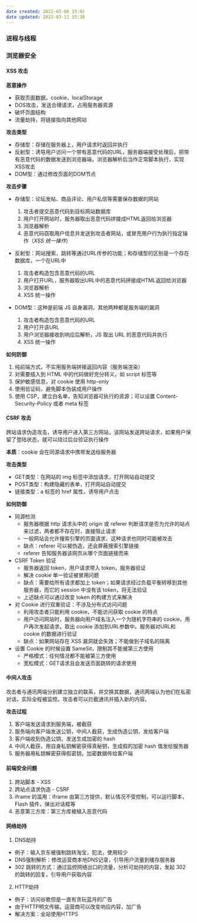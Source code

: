```yaml
---
date created: 2022-03-06 15:02
date updated: 2022-03-11 15:38
---
```


### 进程与线程

### 浏览器安全

#### XSS 攻击

**恶意操作**

- 获取页面数据，cookie，localStorage
- DOS攻击，发送合理请求，占用服务器资源
- 破坏页面结构
- 流量劫持，将链接指向其他网站

**攻击类型**

- 存储型：存储在服务器上，用户请求时返回并执行
- 反射型：诱导用户访问一个带有恶意代码的URL，服务器端接受处理后，把带有恶意代码的数据发送到浏览器端，浏览器解析后当作正常脚本执行，实现XSS攻击
- DOM型：通过修改页面的DOM节点

**攻击步骤**

- 存储型：论坛发帖、商品评论、用户私信等需要保存数据的网站
	1. 攻击者提交恶意代码到目标网站数据库
	2. 用户打开网站时，服务器取出恶意代码拼接成HTML返回给浏览器
	3. 浏览器解析
	4. 恶意代码窃取用户信息并发送到攻击者网站，或冒充用户行为执行指定操作（_XSS 统一操作_）

- 反射型：网站搜索，跳转等通过URL传参的功能；和存储型的区别是一个存在数据库，一个在URL中
	1. 攻击者构造包含恶意代码的URL
	2. 用户打开URL，服务器取出URL中的恶意代码拼接成HTML返回给浏览器
	3. 浏览器解析
	4. XSS 统一操作

- DOM型：这种是前端 JS 自身漏洞，其他两种都是服务端的漏洞
	1. 攻击者构造包含恶意代码的URL
	2. 用户打开该URL
	3. 用户浏览器接收到响应后解析，JS 取出 URL 的恶意代码并执行
	4. XSS 统一操作

**如何防御**

1. 纯前端方式，不实用服务端拼接返回内容（服务端渲染）
2. 对需要插入到 HTML 中的代码做好充分转义，如 script 标签等
3. 保护敏感信息，对 cookie 使用 http-only
4. 使用验证码，避免脚本伪装成用户操作
5. 使用 CSP，建立白名单，告知浏览器可执行的资源；可以设置 Content-Security-Policy 或者 meta 标签

#### CSRF 攻击

跨站请求伪造攻击，诱导用户进入第三方网站，该网站发送跨站请求，如果用户保留了登陆状态，就可以绕过后台验证执行操作

**本质**：cookie 会在同源请求中携带发送给服务器

**攻击类型**

- GET类型：在网站的 img 标签中添加请求，打开网站自动提交
- POST类型：构建隐藏的表单，打开网站自动提交
- 链接类型：a 标签的 href 属性，诱导用户点击

**如何防御**

- 同源检测
	- 服务器根据 http 请求头中的 origin 或 referer 判断请求是否为允许的站点来过滤，两者都不存在时，直接阻止请求
	- 一般网站会允许搜索引擎的页面请求，这种请求也同时可能被攻击
	- 缺点：referer 可以被伪造，还会屏蔽搜索引擎链接
	- referer 告知服务器该网页从哪个页面链接而来
- CSRF Token 验证
	- 服务器返回 token，用户请求带入 token，服务器验证
	- 解决 cookie 单一验证被冒用问题
	- 缺点：需要给所有请求都加上 token；如果请求经过负载平衡转移到其他服务器，而它的 session 中没有该 token，将无法验证
	- 上述缺点可以通过改变 token 的构建方式来解决
- 对 Cookie 进行双重验证：不涉及分布式访问问题
	- 利用攻击者只能利用 cookie，不能访问获取 cookie 的特点
	- 用户访问网站时，服务器向用户域名注入一个为随机字符串的 cookie，用户再次发起请求，取出 cookie 添加到URL参数中。服务器对URL和 cookie 的数据进行验证
	- 缺点：如果网站存在 XSS 漏洞就会失效；不能做到子域名的隔离
- 设置 Cookie 的时候设置 SameSit，限制其不能被第三方使用
	- 严格模式：任何情况都不能被第三方使用
	- 宽松模式：GET请求且会发送页面跳转的请求使用

#### 中间人攻击

攻击者与通讯两端分别建立独立的联系，并交换其数据，通讯两端认为他们在私密对话，实际全程被监控。攻击者可以拦截通讯并插入新的内容。

**攻击过程**

1. 客户端发送请求到服务端，被截获
2. 服务端向客户端发送公钥，中间人截获，生成伪造公钥，发给客户端
3. 客户端收到伪造公钥，发送生成加密的 hash
4. 中间人截获，用自身私钥解密获得真秘钥，生成假的加密 hash 值发给服务器
5. 服务器用私钥解密获得假密钥，加密数据传给客户端

#### 前端安全问题

1. 跨站脚本 - XSS
2. 跨站点请求伪造 - CSRF
3. iframe 的滥用：iframe 由第三方提供，默认情况不受控制，可以运行脚本，Flash 插件，弹出对话框等
4. 恶意第三方库：第三方库被植入恶意代码

#### 网络劫持

1. DNS劫持

- 例子：输入京东被强制跳转淘宝，犯法，使用较少
- DNS强制解析：修改运营商本地DNS记录，引导用户流量到缓存服务器
- 302 跳转的方式：通过监控网络出口的流量，分析可劫持的内容，发起 302 的跳转的回复，引导用户获取内容

2. HTTP劫持

- 例子：访问谷歌但是一直有贪玩蓝月的广告
- 由于HTTP明文传输，运营商可以改变响应内容，加广告
- 解决方案：全站使用HTTPS
